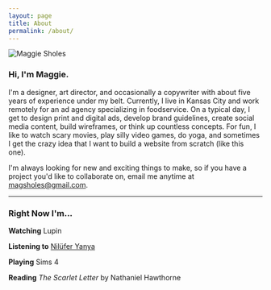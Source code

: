 ```yaml
---
layout: page
title: About
permalink: /about/
---
```


<img class="triple float-left" src="../assets/images/msholes.jpg" alt="Maggie Sholes" />

### Hi, I'm Maggie.

I'm a designer, art director, and occasionally a copywriter with about five years of experience under my belt. Currently, I live in Kansas City and work remotely for an ad agency specializing in foodservice. On a typical day, I get to design print and digital ads, develop brand guidelines, create social media content, build wireframes, or think up countless concepts.  For fun, I like to watch scary movies, play silly video games, do yoga, and sometimes I get the crazy idea that I want to build a website from scratch (like this one).

I'm always looking for new and exciting things to make, so if you have a project you'd like to collaborate on, email me anytime at <a href="mailto:magsholes@gmail.com" target="_blank">magsholes@gmail.com</a>. 

---

### Right Now I'm...

**Watching**
Lupin

**Listening to**
[Nilüfer Yanya](https://open.spotify.com/artist/09kXLeOXRyfNQMXRaDO4qA?si=jC2lHTcBSTiP9uGFg8t4Yg)

**Playing**
Sims 4

**Reading**
*The Scarlet Letter* by Nathaniel Hawthorne